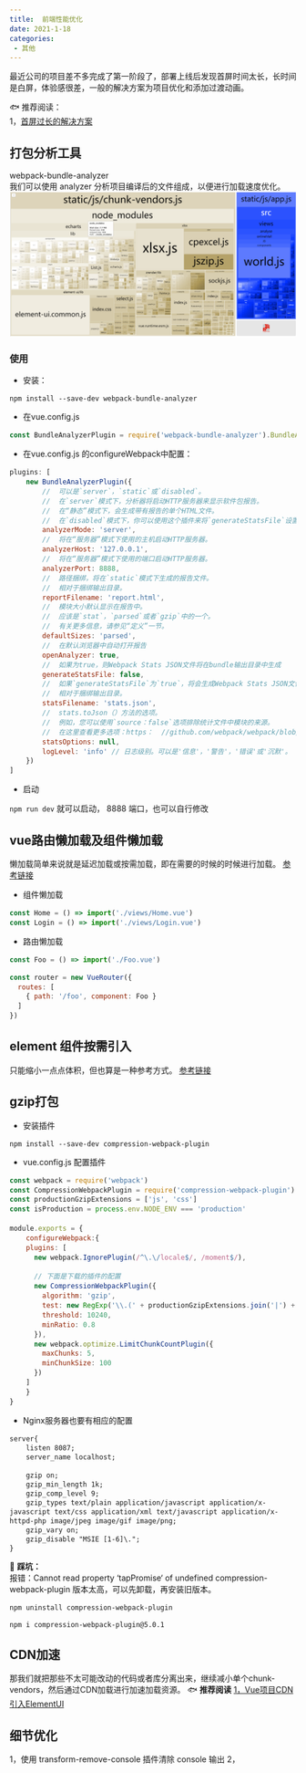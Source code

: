 ```yaml
---
title:  前端性能优化
date: 2021-1-18
categories: 
 - 其他
---
```


<Boxx type='tip' />
最近公司的项目差不多完成了第一阶段了，部署上线后发现首屏时间太长，长时间是白屏，体验感很差，一般的解决方案为项目优化和添加过渡动画。  

:fish: 推荐阅读：   
1，[首屏过长的解决方案](https://juejin.cn/post/6844903961154207757#heading-0)

## 打包分析工具
webpack-bundle-analyzer      
我们可以使用 analyzer 分析项目编译后的文件组成，以便进行加载速度优化。      
![文件组成](../../img/28.png)

### 使用
- 安装：

```
npm install --save-dev webpack-bundle-analyzer
```


- 在vue.config.js 
```js
const BundleAnalyzerPlugin = require('webpack-bundle-analyzer').BundleAnalyzerPlugin;
```

- 在vue.config.js 的configureWebpack中配置：

```js
plugins: [
    new BundleAnalyzerPlugin({
        //  可以是`server`，`static`或`disabled`。
        //  在`server`模式下，分析器将启动HTTP服务器来显示软件包报告。
        //  在“静态”模式下，会生成带有报告的单个HTML文件。
        //  在`disabled`模式下，你可以使用这个插件来将`generateStatsFile`设置为`true`来生成Webpack Stats JSON文件。
        analyzerMode: 'server',
        //  将在“服务器”模式下使用的主机启动HTTP服务器。
        analyzerHost: '127.0.0.1',
        //  将在“服务器”模式下使用的端口启动HTTP服务器。
        analyzerPort: 8888,
        //  路径捆绑，将在`static`模式下生成的报告文件。
        //  相对于捆绑输出目录。
        reportFilename: 'report.html',
        //  模块大小默认显示在报告中。
        //  应该是`stat`，`parsed`或者`gzip`中的一个。
        //  有关更多信息，请参见“定义”一节。
        defaultSizes: 'parsed',
        //  在默认浏览器中自动打开报告
        openAnalyzer: true,
        //  如果为true，则Webpack Stats JSON文件将在bundle输出目录中生成
        generateStatsFile: false,
        //  如果`generateStatsFile`为`true`，将会生成Webpack Stats JSON文件的名字。
        //  相对于捆绑输出目录。
        statsFilename: 'stats.json',
        //  stats.toJson（）方法的选项。
        //  例如，您可以使用`source：false`选项排除统计文件中模块的来源。
        //  在这里查看更多选项：https：  //github.com/webpack/webpack/blob/webpack-1/lib/Stats.js#L21
        statsOptions: null,
        logLevel: 'info' // 日志级别。可以是'信息'，'警告'，'错误'或'沉默'。
    })
]
```

- 启动

```npm run dev``` 就可以启动， 8888 端口，也可以自行修改


## vue路由懒加载及组件懒加载
懒加载简单来说就是延迟加载或按需加载，即在需要的时候的时候进行加载。
[参考链接](https://router.vuejs.org/zh/guide/advanced/lazy-loading.html#%E8%B7%AF%E7%94%B1%E6%87%92%E5%8A%A0%E8%BD%BD)
- 组件懒加载
```js
const Home = () => import('./views/Home.vue')
const Login = () => import('./views/Login.vue')
```
- 路由懒加载
```js
const Foo = () => import('./Foo.vue')
```
```js
const router = new VueRouter({
  routes: [
    { path: '/foo', component: Foo }
  ]
})
```
## element 组件按需引入
只能缩小一点点体积，但也算是一种参考方式。
[参考链接](/docs/note/m4.html#快速上手)

## gzip打包
- 安装插件
```
npm install --save-dev compression-webpack-plugin
```

- vue.config.js 配置插件
```js
const webpack = require('webpack')
const CompressionWebpackPlugin = require('compression-webpack-plugin')
const productionGzipExtensions = ['js', 'css']
const isProduction = process.env.NODE_ENV === 'production'

module.exports = {
    configureWebpack:{
    plugins: [
      new webpack.IgnorePlugin(/^\.\/locale$/, /moment$/),
      
      // 下面是下载的插件的配置
      new CompressionWebpackPlugin({
        algorithm: 'gzip',
        test: new RegExp('\\.(' + productionGzipExtensions.join('|') + ')$'),
        threshold: 10240,
        minRatio: 0.8
      }),
      new webpack.optimize.LimitChunkCountPlugin({
        maxChunks: 5, 
        minChunkSize: 100
      })
    ]
    }
}

```

- Nginx服务器也要有相应的配置

```
server{
    listen 8087;
    server_name localhost;

    gzip on;
    gzip_min_length 1k;
    gzip_comp_level 9;
    gzip_types text/plain application/javascript application/x-javascript text/css application/xml text/javascript application/x-httpd-php image/jpeg image/gif image/png;
    gzip_vary on;
    gzip_disable "MSIE [1-6]\.";
}
```

:tomato: **踩坑：**     
报错：Cannot read property ‘tapPromise‘ of undefined
compression-webpack-plugin 版本太高，可以先卸载，再安装旧版本。
```
npm uninstall compression-webpack-plugin
```

```
npm i compression-webpack-plugin@5.0.1
```

## CDN加速
那我们就把那些不太可能改动的代码或者库分离出来，继续减小单个chunk-vendors，然后通过CDN加载进行加速加载资源。
:fish: **推荐阅读**
[1，Vue项目CDN引入ElementUI](https://juejin.cn/post/6898907771362607118)



## 细节优化
1，使用 transform-remove-console 插件清除 console 输出
2，